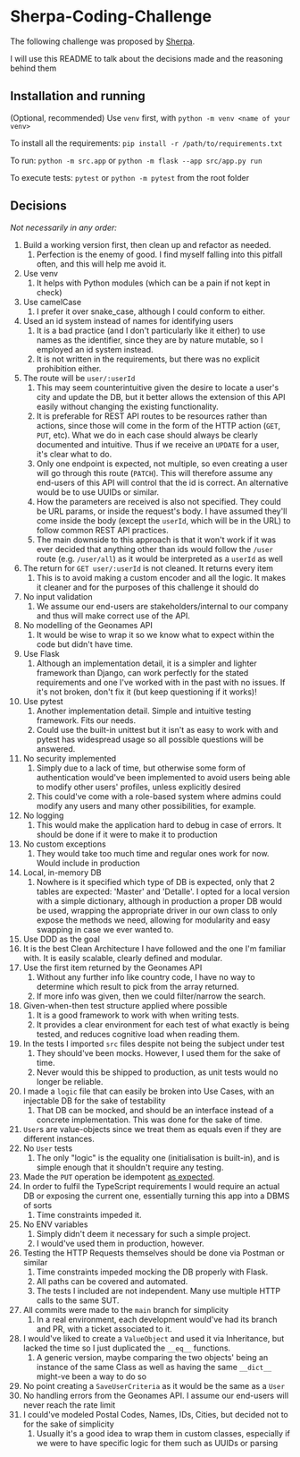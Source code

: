 # Sherpa-Coding-Challenge

The following challenge was proposed by [Sherpa](https://www.sherpa.ai/).

I will use this README to talk about the decisions made and the reasoning behind them

## Installation and running

(Optional, recommended) Use `venv` first, with `python -m venv <name of your venv>`

To install all the requirements: `pip install -r /path/to/requirements.txt`

To run: `python -m src.app` or `python -m flask --app src/app.py run`

To execute tests: `pytest` or `python -m pytest` from the root folder

## Decisions

*Not necessarily in any order:*

1. Build a working version first, then clean up and refactor as needed.
   1. Perfection is the enemy of good. I find myself falling into this pitfall often, and this will help me avoid it.
2. Use venv
   1. It helps with Python modules (which can be a pain if not kept in check)
3. Use camelCase
   1. I prefer it over snake_case, although I could conform to either.
4. Used an id system instead of names for identifying users
      1. It is a bad practice (and I don't particularly like it either) to use names as the identifier, since they are by nature mutable, so I employed an id system instead.
      2. It is not written in the requirements, but there was no explicit prohibition either.
5. The route will be `user/:userId`
   1. This may seem counterintuitive given the desire to locate a user's city and update the DB, but it better allows the extension of this API easily without changing the existing functionality.
   2. It is preferable for REST API routes to be resources rather than actions, since those will come in the form of the HTTP action (`GET`, `PUT`, etc). What we do in each case should always be clearly documented and intuitive. Thus if we receive an `UPDATE` for a user, it's clear what to do.
   3. Only one endpoint is expected, not multiple, so even creating a user will go through this route (`PATCH`). This will therefore assume any end-users of this API will control that the id is correct. An alternative would be to use UUIDs or similar.
   4. How the parameters are received is also not specified. They could be URL params, or inside the request's body. I have assumed they'll come inside the body (except the `userId`, which will be in the URL) to follow common REST API practices.
   5. The main downside to this approach is that it won't work if it was ever decided that anything other than ids would follow the `/user` route (e.g. `/user/all`) as it would be interpreted as a `userId` as well
6. The return for `GET user/:userId` is not cleaned. It returns every item
   1. This is to avoid making a custom encoder and all the logic. It makes it cleaner and for the purposes of this challenge it should do
7. No input validation
   1. We assume our end-users are stakeholders/internal to our company and thus will make correct use of the API.
8. No modelling of the Geonames API
   1. It would be wise to wrap it so we know what to expect within the code but didn't have time.
9.  Use Flask
    1.  Although an implementation detail, it is a simpler and lighter framework than Django, can work perfectly for the stated requirements and one I've worked with in the past with no issues. If it's not broken, don't fix it (but keep questioning if it works)!
10. Use pytest
    1.  Another implementation detail. Simple and intuitive testing framework. Fits our needs.
    2.  Could use the built-in unittest but it isn't as easy to work with and pytest has widespread usage so all possible questions will be answered.
11. No security implemented
    1.  Simply due to a lack of time, but otherwise some form of authentication would've been implemented to avoid users being able to modify other users' profiles, unless explicitly desired
    2.  This could've come with a role-based system where admins could modify any users and many other possibilities, for example.
12. No logging
    1.  This would make the application hard to debug in case of errors. It should be done if it were to make it to production
13. No custom exceptions
    1.  They would take too much time and regular ones work for now. Would include in production
14. Local, in-memory DB
    1.  Nowhere is it specified which type of DB is expected, only that 2 tables are expected: 'Master' and 'Detalle'. I opted for a local version with a simple dictionary, although in production a proper DB would be used, wrapping the appropriate driver in our own class to only expose the methods we need, allowing for modularity and easy swapping in case we ever wanted to.
15. Use DDD as the goal
   1. It is the best Clean Architecture I have followed and the one I'm familiar with. It is easily scalable, clearly defined and modular.
16. Use the first item returned by the Geonames API
    1.  Without any further info like country code, I have no way to determine which result to pick from the array returned.
    2.  If more info was given, then we could filter/narrow the search.
17. Given-when-then test structure applied where possible
    1.  It is a good framework to work with when writing tests.
    2.  It provides a clear environment for each test of what exactly is being tested, and reduces cognitive load when reading them.
18. In the tests I imported `src` files despite not being the subject under test
    1.  They should've been mocks. However, I used them for the sake of time.
    2.  Never would this be shipped to production, as unit tests would no longer be reliable.
19. I made a `logic` file that can easily be broken into Use Cases, with an injectable DB for the sake of testability
    1.  That DB can be mocked, and should be an interface instead of a concrete implementation. This was done for the sake of time.
20. `User`s are value-objects since we treat them as equals even if they are different instances.
21. No `User` tests
    1.  The only "logic" is the equality one (initialisation is built-in), and is simple enough that it shouldn't require any testing.
22. Made the `PUT` operation be idempotent [as expected](https://developer.mozilla.org/en-US/docs/Web/HTTP/Methods/PUT).
23. In order to fulfil the TypeScript requirements I would require an actual DB or exposing the current one, essentially turning this app into a DBMS of sorts
    1.  Time constraints impeded it.
24. No ENV variables
    1.  Simply didn't deem it necessary for such a simple project.
    2.  I would've used them in production, however.
25. Testing the HTTP Requests themselves should be done via Postman or similar
    1.  Time constraints impeded mocking the DB properly with Flask.
    2.  All paths can be covered and automated.
    3.  The tests I included are not independent. Many use multiple HTTP calls to the same SUT.
26. All commits were made to the `main` branch for simplicity
    1.  In a real environment, each development would've had its branch and PR, with a ticket associated to it.
27. I would've liked to create a `ValueObject` and used it via Inheritance, but lacked the time so I just duplicated the `__eq__` functions.
    1.  A generic version, maybe comparing the two objects' being an instance of the same Class as well as having the same `__dict__` might-ve been a way to do so
28. No point creating a `SaveUserCriteria` as it would be the same as a `User`
29. No handling errors from the Geonames API. I assume our end-users will never reach the rate limit
30. I could've modeled Postal Codes, Names, IDs, Cities, but decided not to for the sake of simplicity
    1.  Usually it's a good idea to wrap them in custom classes, especially if we were to have specific logic for them such as UUIDs or parsing